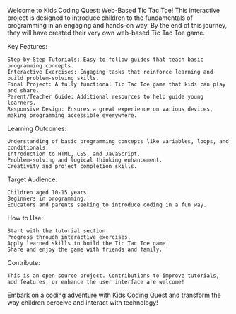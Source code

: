 Welcome to Kids Coding Quest: Web-Based Tic Tac Toe! This interactive project is designed to introduce children to the fundamentals of programming in an engaging and hands-on way. By the end of this journey, they will have created their very own web-based Tic Tac Toe game.

Key Features:

    Step-by-Step Tutorials: Easy-to-follow guides that teach basic programming concepts.
    Interactive Exercises: Engaging tasks that reinforce learning and build problem-solving skills.
    Final Project: A fully functional Tic Tac Toe game that kids can play and share.
    Parent/Teacher Guide: Additional resources to help guide young learners.
    Responsive Design: Ensures a great experience on various devices, making programming accessible everywhere.

Learning Outcomes:

    Understanding of basic programming concepts like variables, loops, and conditionals.
    Introduction to HTML, CSS, and JavaScript.
    Problem-solving and logical thinking enhancement.
    Creativity and project completion skills.

Target Audience:

    Children aged 10-15 years.
    Beginners in programming.
    Educators and parents seeking to introduce coding in a fun way.

How to Use:

    Start with the tutorial section.
    Progress through interactive exercises.
    Apply learned skills to build the Tic Tac Toe game.
    Share and enjoy the game with friends and family.

Contribute:

    This is an open-source project. Contributions to improve tutorials, add features, or enhance the user interface are welcome!

Embark on a coding adventure with Kids Coding Quest and transform the way children perceive and interact with technology!
